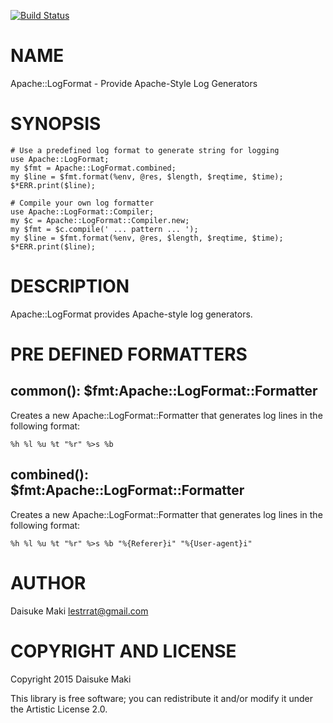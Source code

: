 [![Build Status](https://travis-ci.org/lestrrat/p6-Apache-LogFormat.svg?branch=master)](https://travis-ci.org/lestrrat/p6-Apache-LogFormat)

NAME
====

Apache::LogFormat - Provide Apache-Style Log Generators

SYNOPSIS
========

    # Use a predefined log format to generate string for logging
    use Apache::LogFormat;
    my $fmt = Apache::LogFormat.combined;
    my $line = $fmt.format(%env, @res, $length, $reqtime, $time);
    $*ERR.print($line);

    # Compile your own log formatter
    use Apache::LogFormat::Compiler;
    my $c = Apache::LogFormat::Compiler.new;
    my $fmt = $c.compile(' ... pattern ... ');
    my $line = $fmt.format(%env, @res, $length, $reqtime, $time);
    $*ERR.print($line);

DESCRIPTION
===========

Apache::LogFormat provides Apache-style log generators.

PRE DEFINED FORMATTERS
======================

common(): $fmt:Apache::LogFormat::Formatter
-------------------------------------------

Creates a new Apache::LogFormat::Formatter that generates log lines in the following format:

    %h %l %u %t "%r" %>s %b

combined(): $fmt:Apache::LogFormat::Formatter
---------------------------------------------

Creates a new Apache::LogFormat::Formatter that generates log lines in the following format:

    %h %l %u %t "%r" %>s %b "%{Referer}i" "%{User-agent}i"

AUTHOR
======

Daisuke Maki <lestrrat@gmail.com>

COPYRIGHT AND LICENSE
=====================

Copyright 2015 Daisuke Maki

This library is free software; you can redistribute it and/or modify it under the Artistic License 2.0.
